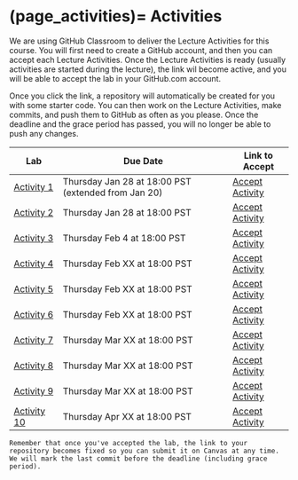 (page_activities)=
Activities
=======================

<head>
    <base target="_blank">
</head>

We are using GitHub Classroom to deliver the Lecture Activities for this course.
You will first need to create a GitHub account, and then you can accept each Lecture Activities.
Once the Lecture Activities is ready (usually activities are started during the lecture), the link wil become active, and you will be able to accept the lab in your GitHub.com account.

Once you click the link, a repository will automatically be created for you with some starter code.
You can then work on the Lecture Activities, make commits, and push them to GitHub as often as you please. 
Once the deadline and the grace period has passed, you will no longer be able to push any changes.

| Lab        | Due Date                      | Link to Accept |
|------------|-------------------------------|----------------|
| [Activity 1](class/week01/lecture)  | Thursday Jan 28 at 18:00 PST (extended from Jan 20) | [Accept Activity](https://classroom.github.com/a/zTZ4u4_I) |
| [Activity 2](class/week02/lecture)  | Thursday Jan 28 at 18:00 PST | [Accept Activity](https://classroom.github.com/a/5oeDK_1t) |
| [Activity 3](class/week03/lecture)  | Thursday Feb 4 at 18:00 PST | [Accept Activity](https://classroom.github.com/a/U48tqFHD) |
| [Activity 4](class/week04/lecture)  | Thursday Feb XX at 18:00 PST | [Accept Activity]() |
| [Activity 5](class/week05/lecture)  | Thursday Feb XX at 18:00 PST | [Accept Activity]() |
| [Activity 6](class/week07/lecture)  | Thursday Feb XX at 18:00 PST | [Accept Activity]() |
| [Activity 7](class/week08/lecture)  | Thursday Mar XX at 18:00 PST | [Accept Activity]() |
| [Activity 8](class/week09/lecture)  | Thursday Mar XX at 18:00 PST | [Accept Activity]() |
| [Activity 9](class/week10/lecture)  | Thursday Mar XX at 18:00 PST | [Accept Activity]() |
| [Activity 10](class/week11/lecture) | Thursday Apr XX at 18:00 PST | [Accept Activity]() |

```{tip}
Remember that once you've accepted the lab, the link to your repository becomes fixed so you can submit it on Canvas at any time. We will mark the last commit before the deadline (including grace period).
```




